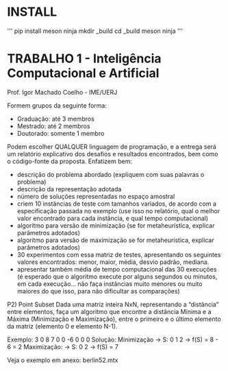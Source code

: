 # INSTALL

'''
  pip install meson ninja
  mkdir _build
  cd _build
  meson
  ninja
'''

# TRABALHO 1 - Inteligência Computacional e Artificial
Prof. Igor Machado Coelho - IME/UERJ

Formem grupos da seguinte forma:
- Graduação: até 3 membros
- Mestrado: até 2 membros
- Doutorado: somente 1 membro

Podem escolher QUALQUER linguagem de programação, e a entrega será um relatório explicativo dos desafios e resultados encontrados, bem como o código-fonte da proposta. Enfatizem bem:
- descrição do problema abordado (expliquem com suas palavras o problema)
- descrição da representação adotada
- número de soluções representadas no espaço amostral
- criem 10 instâncias de teste com tamanhos variados, de acordo com a especificação passada no exemplo (use isso no relatório, qual o melhor valor encontrado para cada instância, e qual tempo computacional)
- algoritmo para versão de minimização (se for metaheurística, explicar parâmetros adotados)
- algoritmo para versão de maximização se for metaheurística, explicar parâmetros adotados)
- 30 experimentos com essa matriz de testes, apresentando os seguintes valores encontrados: menor, maior, média, desvio padrão, mediana.
- apresentar também média de tempo computacional das 30 execuções (é esperado que o algoritmo execute por alguns segundos ou minutos, em cada execução... não faça instâncias muito menores ou muito maiores do que isso, para não dificultar as comparações)


P2) Point Subset
Dada uma matriz inteira NxN, representando a “distância” entre elementos, faça um algoritmo que encontre a distância Mínima e a Máxima (Minimização e Maximização), entre o primeiro e o último elemento da matriz (elemento 0 e elemento N-1).

Exemplo:
3
0 8 7
0 0 -6
0 0 0
Solução: 
Minimização -> S: 0 1 2 -> f(S) = 8 - 6 = 2
Maximização: -> S: 0 2 -> f(S) = 7

Veja o exemplo em anexo: berlin52.mtx
